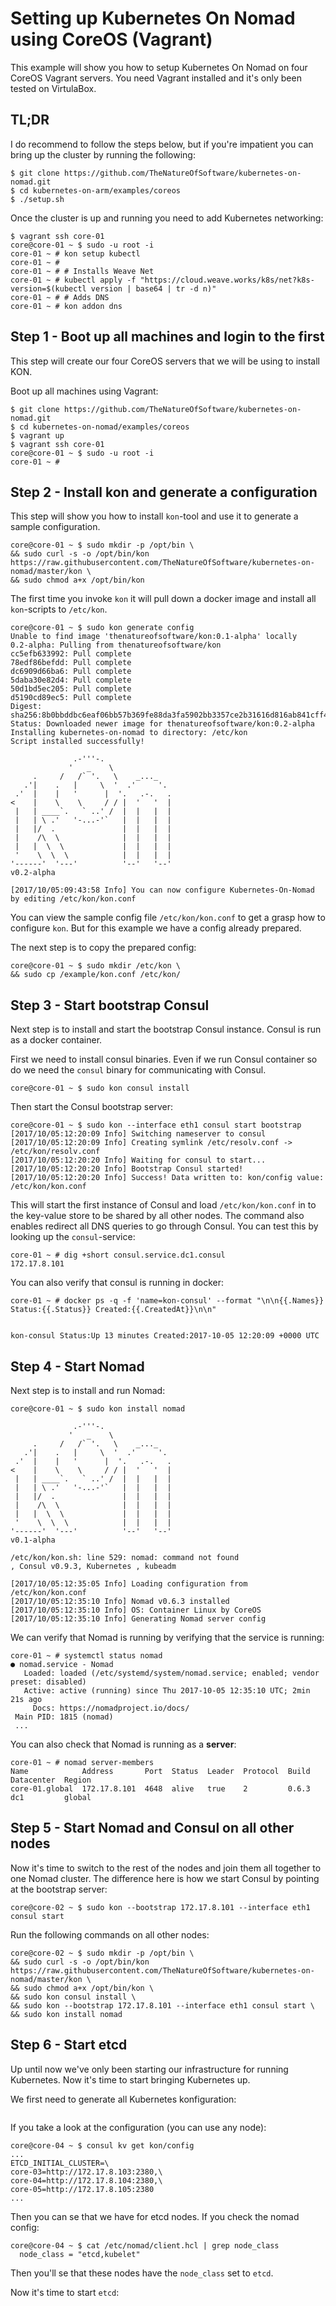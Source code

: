 # Setting up Kubernetes On Nomad using CoreOS (Vagrant)

This example will show you how to setup Kubernetes On Nomad on four CoreOS Vagrant servers.
You need Vagrant installed and it's only been tested on VirtulaBox.

## TL;DR

I do recommend to follow the steps below, but if you're impatient you can bring up the cluster by running the following:
```
$ git clone https://github.com/TheNatureOfSoftware/kubernetes-on-nomad.git
$ cd kubernetes-on-arm/examples/coreos
$ ./setup.sh
```

Once the cluster is up and running you need to add Kubernetes networking:
```
$ vagrant ssh core-01
core@core-01 ~ $ sudo -u root -i
core-01 ~ # kon setup kubectl
core-01 ~ #
core-01 ~ # # Installs Weave Net
core-01 ~ # kubectl apply -f "https://cloud.weave.works/k8s/net?k8s-version=$(kubectl version | base64 | tr -d n)"
core-01 ~ # # Adds DNS
core-01 ~ # kon addon dns
````

## Step 1 - Boot up all machines and login to the first

This step will create our four CoreOS servers that we will be using to install KON.

Boot up all machines using Vagrant:
```
$ git clone https://github.com/TheNatureOfSoftware/kubernetes-on-nomad.git
$ cd kubernetes-on-nomad/examples/coreos
$ vagrant up
$ vagrant ssh core-01
core@core-01 ~ $ sudo -u root -i
core-01 ~ #
```

## Step 2 - Install kon and generate a configuration

This step will show you how to install `kon`-tool and use it to generate a sample configuration.
```
core@core-01 ~ $ sudo mkdir -p /opt/bin \
&& sudo curl -s -o /opt/bin/kon https://raw.githubusercontent.com/TheNatureOfSoftware/kubernetes-on-nomad/master/kon \
&& sudo chmod a+x /opt/bin/kon
```

The first time you invoke `kon` it will pull down a docker image and install all `kon`-scripts to `/etc/kon`.
```
core@core-01 ~ $ sudo kon generate config
Unable to find image 'thenatureofsoftware/kon:0.1-alpha' locally
0.2-alpha: Pulling from thenatureofsoftware/kon
cc5efb633992: Pull complete 
78edf86befdd: Pull complete 
dc6909d66ba6: Pull complete 
5daba30e82d4: Pull complete 
50d1bd5ec205: Pull complete 
d5190cd89ec5: Pull complete 
Digest: sha256:8b0bbddbc6eaf06bb57b369fe88da3fa5902bb3357ce2b31616d816ab841cff4
Status: Downloaded newer image for thenatureofsoftware/kon:0.2-alpha
Installing kubernetes-on-nomad to directory: /etc/kon
Script installed successfully!

              .-'''-.                
             '   _    \              
     .     /   /` '.   \    _..._    
   .'|    .   |     \  '  .'     '.  
 .'  |    |   '      |  '.   .-.   . 
<    |    \    \     / / |  '   '  | 
 |   | ____`.   ` ..' /  |  |   |  | 
 |   | \ .'   '-...-'`   |  |   |  | 
 |   |/  .               |  |   |  | 
 |    /\  \              |  |   |  | 
 |   |  \  \             |  |   |  | 
 '    \  \  \            |  |   |  | 
'------'  '---'          '--'   '--' 
v0.2-alpha

[2017/10/05:09:43:58 Info] You can now configure Kubernetes-On-Nomad by editing /etc/kon/kon.conf
```

You can view the sample config file `/etc/kon/kon.conf` to get a grasp how to configure `kon`.
But for this example we have a config already prepared.

The next step is to copy the prepared config:
```
core@core-01 ~ $ sudo mkdir /etc/kon \
&& sudo cp /example/kon.conf /etc/kon/
```

## Step 3 - Start bootstrap Consul

Next step is to install and start the bootstrap Consul instance.
Consul is run as a docker container.

First we need to install consul binaries. Even if we run Consul container so do we
need the `consul` binary for communicating with Consul.
```
core@core-01 ~ $ sudo kon consul install 
````

Then start the Consul bootstrap server:
```
core@core-01 ~ $ sudo kon --interface eth1 consul start bootstrap
[2017/10/05:12:20:09 Info] Switching nameserver to consul
[2017/10/05:12:20:09 Info] Creating symlink /etc/resolv.conf -> /etc/kon/resolv.conf
[2017/10/05:12:20:20 Info] Waiting for consul to start...
[2017/10/05:12:20:20 Info] Bootstrap Consul started!
[2017/10/05:12:20:20 Info] Success! Data written to: kon/config value: /etc/kon/kon.conf
```
This will start the first instance of Consul and load `/etc/kon/kon.conf` in to the key-value store
to be shared by all other nodes. The command also enables redirect all DNS queries to go through Consul.
You can test this by looking up the `consul`-service:
```
core-01 ~ # dig +short consul.service.dc1.consul
172.17.8.101
```

You can also verify that consul is running in docker:
```
core-01 ~ # docker ps -q -f 'name=kon-consul' --format "\n\n{{.Names}} Status:{{.Status}} Created:{{.CreatedAt}}\n\n"


kon-consul Status:Up 13 minutes Created:2017-10-05 12:20:09 +0000 UTC
```

## Step 4 - Start Nomad

Next step is to install and run Nomad:
```
core@core-01 ~ $ sudo kon install nomad

              .-'''-.                
             '   _    \              
     .     /   /` '.   \    _..._    
   .'|    .   |     \  '  .'     '.  
 .'  |    |   '      |  '.   .-.   . 
<    |    \    \     / / |  '   '  | 
 |   | ____`.   ` ..' /  |  |   |  | 
 |   | \ .'   '-...-'`   |  |   |  | 
 |   |/  .               |  |   |  | 
 |    /\  \              |  |   |  | 
 |   |  \  \             |  |   |  | 
 '    \  \  \            |  |   |  | 
'------'  '---'          '--'   '--' 
v0.1-alpha

/etc/kon/kon.sh: line 529: nomad: command not found
, Consul v0.9.3, Kubernetes , kubeadm 

[2017/10/05:12:35:05 Info] Loading configuration from /etc/kon/kon.conf       
[2017/10/05:12:35:10 Info] Nomad v0.6.3 installed
[2017/10/05:12:35:10 Info] OS: Container Linux by CoreOS
[2017/10/05:12:35:10 Info] Generating Nomad server config
```
We can verify that Nomad is running by verifying that the service is running:
```
core-01 ~ # systemctl status nomad
● nomad.service - Nomad
   Loaded: loaded (/etc/systemd/system/nomad.service; enabled; vendor preset: disabled)
   Active: active (running) since Thu 2017-10-05 12:35:10 UTC; 2min 21s ago
     Docs: https://nomadproject.io/docs/
 Main PID: 1815 (nomad)
 ...
 ```

You can also check that Nomad is running as a **server**:
```
core-01 ~ # nomad server-members
Name            Address       Port  Status  Leader  Protocol  Build  Datacenter  Region
core-01.global  172.17.8.101  4648  alive   true    2         0.6.3  dc1         global
```


## Step 5 - Start Nomad and Consul on all other nodes

Now it's time to switch to the rest of the nodes and join them all together to one Nomad cluster.
The difference here is how we start Consul by pointing at the bootstrap server:
```
core@core-02 ~ $ sudo kon --bootstrap 172.17.8.101 --interface eth1 consul start
```

Run the following commands on all other nodes:
```
core@core-02 ~ $ sudo mkdir -p /opt/bin \
&& sudo curl -s -o /opt/bin/kon https://raw.githubusercontent.com/TheNatureOfSoftware/kubernetes-on-nomad/master/kon \
&& sudo chmod a+x /opt/bin/kon \
&& sudo kon consul install \
&& sudo kon --bootstrap 172.17.8.101 --interface eth1 consul start \
&& sudo kon install nomad
```

## Step 6 - Start etcd

Up until now we've only been starting our infrastructure for running Kubernetes. Now it's time
to start bringing Kubernetes up.

We first need to generate all Kubernetes konfiguration:
```
```

If you take a look at the configuration (you can use any node):
```
core@core-04 ~ $ consul kv get kon/config
...
ETCD_INITIAL_CLUSTER=\
core-03=http://172.17.8.103:2380,\
core-04=http://172.17.8.104:2380,\
core-05=http://172.17.8.105:2380
...
```

Then you can se that we have for etcd nodes. If you check the nomad config:
```
core@core-04 ~ $ cat /etc/nomad/client.hcl | grep node_class
  node_class = "etcd,kubelet"
```
Then you'll se that these nodes have the `node_class` set to `etcd`.

Now it's time to start `etcd`:
```
```
 




